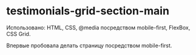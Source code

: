 # testimonials-grid-section-main
Использовано: HTML, CSS, @media посредством mobile-first, FlexBox, CSS Grid.

Впервые пробовала делать страницу посредством mobile-first.
